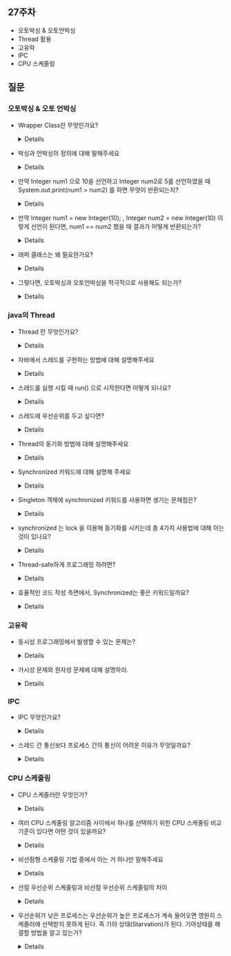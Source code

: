 ## 27주차

- 오토박싱 & 오토언박싱
- Thread 활용
- 고유락
- IPC
- CPU 스케줄링 

## 질문

### 오토박싱 & 오토 언박싱

- Wrapper Class란 무엇인가요?
    <details>

    - java에는 primitive type과 reference type이 있습니다.
    - primitive type의 경우 NULL 값을 담지 못하고, 제네릭 프로그래밍에 쓰지 못한다는 특징이 있다.
    - 이러한 경우와 같이 데이터를 객체로 표현해야 할 때 쓰이는 것이 Wrapper입니다.
    - 래퍼 클래스는 `java.lang` 패키지에 포함되고 있다.
    </details>

- 박싱과 언박싱의 정의에 대해 말해주세요
    <details>

    - 박싱 : 기본 타입의 데이터를 래퍼 클래스의 인스턴스로 변환하는 과정
    - 언박싱 : 래퍼 클래스의 인스턴스에 저장된 값을 다시 기본 타입의 데이터로 꺼내는 과정
    </details>

- 만약 Integer num1 으로 10을 선언하고 Integer num2로 5를 선언하였을 때 System.out.print(num1 > num2) 를 하면 무엇이 반환되는지?
    <details>

    - true 반환
    - 래퍼클래스의 비교 연산도 오토언박싱을 통해 가능
    </details>


- 만약 Integer num1 = new Integer(10); , Integer num2 = new Integer(10)  이렇게 선언이 된다면, num1 == num2 했을 때 결과가 어떻게 반환되는가?
    <details>

    - false 반환
    - 인스턴스에 저장된 값의 동등 여부의 판단은 비교 연산자인  == 을 사용해서는 안되며, `equals()` 메서드를 사용해야만한다.
    - 왜? → 래퍼클래스도 객체이므로, 동등연산자(==)를 사용하게 되면 두 인스턴스의 값을 비교하는 것이 아니라 두 인스턴스의 주소값을 반환한다.
    - 숫자를 비교하고 싶으면 `num1.equals(num2)` 연산을 사용해야한다.
    </details>


- 래퍼 클래스는 왜 필요한가요?
    <details>

    - 메서드에 전달된 arguments를 수정하기 위해
        - 기본형 변수 → 참조형 변수
        - 기본형 변수는 `값` 으로 전달되기 때문
    - `java.util` 패키지의 클래스들은 참조형 변수만을 다루기 때문
    - CF의 자료 구조인 `ArrayList` 와 `Vector` 는 참조형 변수만을 다루기 때문
    - 멀티스레딩에서 동기화를 지원하려면  “참조형변수”가 필요
    </details>


- 그렇다면, 오토박싱과 오토언박싱을 적극적으로 사용해도 되는가?
    <details>

    - 편의성을 위해 오토박싱과 언박싱이 제공되고 있지만, 내부적으로 추가 연산 작업이 거쳐지게 된다.
    - 따라서 오토 박싱 & 언박싱이 일어나지 않도록 동일 타입연산이 이루어지도록 구현하자!
    - 백만건 기준으로 성능 차이 5배 이상
    </details>


### java의 Thread

- Thread 란 무엇인가요?
    <details>

    - 독립적으로 수행 가능한 메인 프로세스 또는 메인 프로세스 외의 기타 프로세스의 기저
    - 하나의 프로세스 내에서 실행하는 병행 메서드 단위
    - 어플리케이션의 스레드가 모두 종료되면, 해당 어플리케이션이 종료된다.

    </details>

- 자바에서 스레드를 구현하는 방법에 대해 설명해주세요
    <details>

    - Runnable 인터페이스 구현
        - Thread클래스를 상속하는 것에 비해 어플리케이션의 유연성과 확장성 보장 가능
    - Thread 클래스 상속
        - 컴파일 타임 시점에 형식이 결정되어, 동적인 기능 변경이 불가하다.
    </details>


- 스레드를 실행 시킬 때 run() 으로 시작한다면 어떻게 되나요?
    <details>

    - 스레드는 main 메서드 위쪽 스택으로 쌓이게 되면서, “병행 처리”를 하지 못하게 된다.
    - 각 메서드가 종료되어야 다른 스레드가 실행된다.
    </details>

- 스레드에 우선순위를 두고 싶다면?
    <details>

    - 스레드의 우선 순위는 다중 cpu나, 멀티코어 환경에서는 무의미하다. 하지만
    - Thread의 `setPriority()` 메서드로 우선순위 지정 가능
    - 1 ~ 10까지 우선순위 지정 가능
        - 10 : 위기 관리
        - 7 ~ 9 :상호작용, 이벤트 관리
        - 4~6 : IO 관련 작업
        - 2~3 : 백그라운드 작업
        - 1 : 기타 작업
    </details>

- Thread의 동기화 방법에 대해 설명해주세요
    <details>

    - 임계 영역(critical section) : 공유 자원에 단 하나의 스레드만 접근하도록(하나의 프로세스에 속한 스레드만 가능)
    - 뮤텍스(mutex) : 공유 자원에 단 하나의 스레드만 접근하도록(서로 다른 프로세스에 속한 스레드도 가능)
    - 이벤트(event) : 특정한 사건 발생을 다른 스레드에게 알림
    - 세마포어(semaphore) : 한정된 개수의 자원을 여러 스레드가 사용하려고 할 때 접근 제한
    - 대기 가능 타이머(waitable timer) : 특정 시간이 되면 대기 중이던 스레드 깨움
    </details>


- Synchronized 키워드에 대해 설명해 주세요
    <details>

    - 멀티 스레드로 인하여 동기화를 제어하는 경우가 생기는데, 자바에서 제공하는 synchronized 키워드를 사용한다.
    - 멀티 스레드 상태에서 동일한 자원을 동시에 접근하게 되었을 때 동시 접근을 막는다.
    - “synchronized" 키워드가 의미하는 주요 목적은 다중 스레드 간의 상호작용을 동기화하여 데이터 무결성을 유지하고 경쟁 조건을 방지
    </details>

- Singleton 객체에 synchronized 키워드를 사용하면 생기는 문제점은?
    <details>

    Singleton 에 synchronized 메소드가 많을수록 멀티 스레드는 병목현상을 겪게 된다. 쉽게 말하자면 멀티 스레드를 사용하지만 Singleton 을 사용할 때는 싱글 스레드처럼 동작하는 문제가 발생한다.
    </details>

- synchronized 는 lock 을 이용해 동기화를 시키는데 총 4가지 사용법에 대해 아는 것이 있나요?
    <details>

    - synchronized method
        - 동기화를 시키고 싶은 클래스의 메소드에 `synchronized` 키워드를 붙이면 되고, `synchronized method` 는 인스턴스 단위의 `synchronized` 키워드가 붙은 메소드에 대해서만 `lock` 공유한다.
    - static synchronized method
        - `static synchronized method` 는 인스턴스가 아닌 클래스 단위로 `lock` 을 공유하며, `synchronized method` 와 동일하게 함수 간의 동기화가 발생한다. 만약 `synchronized method` 과 함께 사용하게 되면 인스턴스 락과 클래스 락은 공유가 안 되기 때문에 동기화 이슈가 발생할 수 있다는 점을 주의해야 한다.
    - synchronized block
        - `synchronized block` 은 `block` 단위로 `lock` 을 걸며, 2가지 사용 방법이 있다.
        - 첫번 째는 `synchronized` 의 인자 값에 `this` 를 사용하는 방식이다. 이 방식은 여러 스레드가 들어와 서로 다른 `block` 을 호출해도 `this` 를 사용해 자기 자신에 `lock` 을 걸었기 때문에 기다려야 한다.
        - 두번 쨰는 `synchronized` 의 인자 값에 `Object` 를 사용하는 방식이다. 이 방식은 `block` 마다 서로 다른 `lock` 을 걸리게해 훨씬 효율적인 코드를 작성할 수 있다.
    - static synchronized block
        - `static synchroinzed method`방식과 차이는 `lock`객체를 지정하고 `block`으로 범위를 한정지을 수 있다는 점이다. 클래스 단위로 `lock`을 공유한다는 점은 같다.
    </details>


- Thread-safe하게 프로그래밍 하려면?
    <details>

    - `volatile` : 캐시에 저장하지 않고 메모리에서 접근하겠다 (ex. 하나의 스레드만 RW하고 나머지는 R하는 경우)
    - `synchronized` 키워드 : Lock기법
    - `Atomic` 클래스 : CAS(Compare And Swap)기반, 특정 메모리 위치 값과 주어진 값을 비교해 같으면 새로운 값으로 변경
    </details>

- 효율적인 코드 작성 측면에서, Synchronized는 좋은 키워드일까요?
    <details>

    1. **락 경합 (Lock Contention):** "synchronized" 블록 또는 메서드를 사용하면 한 번에 하나의 스레드만 해당 코드 영역에 접근할 수 있습니다. 이로 인해 다수의 스레드가 동일한 락을 경합하게 되면, 성능이 저하될 수 있습니다. 락 경합은 시스템 전반적인 처리량을 줄이고 대기 시간을 증가시킬 수 있습니다.
    2. **데드락 (Deadlocks):** 잘못 사용하면 "synchronized" 키워드로 인해 데드락 상황이 발생할 수 있습니다. 데드락은 두 개 이상의 스레드가 서로 락을 획득하려고 대기하며, 결과적으로 모든 스레드가 블록되어 더 이상 진행하지 못하는 상황을 의미합니다.
    3. **너무 큰 락 범위:** 큰 코드 블록이나 메서드를 동기화하면 락이 오래 지속될 수 있습니다. 이는 다른 스레드가 기다리는 시간을 증가시키며 성능을 저하시킬 수 있습니다. 락 범위를 작게 유지하여 스레드 간의 경합을 최소화하는 것이 중요합니다.
    4. **동기화의 대안:** Java 5 이후부터는 "synchronized" 대신 **`java.util.concurrent`** 패키지에 있는 동기화 클래스들을 활용하는 것이 권장됩니다. 이 패키지는 더 세밀한 동기화 제어를 제공하며 락 경합을 줄일 수 있는 방법을 제공합니다.
    </details>

### 고유락

- 동시성 프로그래밍에서 발생할 수 있는 문제는?
    <details>
    동시성 프로그램에서는 CPU와 RAM의 중간에 위치하는 CPU Cache Memory와 병렬성이라는 특징때문에 가시성 문제, 원자성 문제가 발생할 수 있다.
    </details>


- 가시성 문제와 원자성 문제에 대해 설명하라.
    <details>

    - 가시성 문제
        - 여러 개의 스레드가 사용됨에 따라, `CPU Cache Memory`와 `RAM`의 데이터가 서로 일치하지 않아 생기는 문제를 의미한다.
        - 가시성을 보장되어야 하는 변수에 `volatile` 키워드를 붙여줘서 `RAM`에서 바로 읽도록 해야 한다. 그러나 여러 스레드가 공유 자원에 쓰기 연산을 할 경우 가시성을 보장했다고 해서 동시성이 보장되지 않는다.
    - 원자성 문제
        - 여러 스레드가 공유 자원에 동시에 쓰기 연산을 할 경우 잘못된 결과를 반환하는 것을 의미한다. 따라서 `synchronized`, `atomic` 을 통해 원자성을 보장해야 한다.
    </details>


### IPC

- IPC 무엇인가요?
    <details>

    - 프로세스 통신을 위한 것
    - 프로세스가 통신이 가능하다. → 서로 다른 프로세스가 데이터를 주고 받을 수 있다.
    </details>


- 스레드 간 통신보다 프로세스 간의 통신이 어려운 이유가 무엇일까요?
    <details>

    - 프로세스는 생성되면서 PC를 포함한 메모리 공간 등을 복사하여, 별도의 자원을 할당한다.
    - 스레드는 메모리 공간과 자원을 공유한다.
    - 따라서 프로세스는 통신할 수 있는 공간이 없기 때문에 통신을 위한 별도의 공간을 만들어 주어야 하기 때문에 스레드 간 통신보다 어렵다.

    </details>


### CPU 스케줄링

- CPU 스케줄러란 무엇인가?
    <details>

    CPU가 유휴 상태가 될 때마다, 운영체제는 Ready Queue에 있는 프로세스 중에서 하나를 선택해 실행해야한다. 선택 절차는 CPU 스케줄러에 의해 수행된다.
    </details>


- 여러 CPU 스케줄링 알고리즘 사이에서 하나를 선택하기 위한 CPU 스케줄링 비교 기준이 있다면 어떤 것이 있을까요?
    <details>

    1. CPU 이용률
    2. 처리량
    3. 총처리 시간
    4. 대기 시간
    5. 응답 시간

    CPU 이용률과 처리량을 최대화 하고, 총처리 시간, 대기 시간, 응답 시간을 최소화 하는 알고리즘의 선택이 바람직하다.

    </details>


- 비선점형 스케줄링 기법 중에서 아는 거 하나만 말해주세요
    <details>

    FIFO는 First* In* First* Out(큐와 같음) 으로, 선입선출의 방식입니다. 즉, 먼저 Ready Queue에 들어온 프로세스부터 처리합니다. 대신, 비선점형 스케줄링이므로 아무리 작업시간이 길어도 해당 프로세스를 계속 실행해야합니다.

    SJF는 Shortest Job First 의 약자로, 평균 대기 시간을 최소화하기 위해 CPU 점유 시간이 가장 짧은 프로세스부터 CPU를 먼저 할당하는 방식입니다. 단점은 실행시간이 긴 프로세스는 짧은 프로세스들에게 밀려 무한히 대기해야 할 수 있습니다.

    HRN은 Highest Response* Ratio Next 의 약자로, SJF 기법을 보완하고자 대기시간과 실행시간을 이용하여 우선순위를 계산하고, 이러한 우선순위에 맞게 프로세스를 실행하는 기법입니다. 장점은 무한히 대기해야 하는 프로세스의 비율을 낮출 수 있습니다.
    </details>


- 선점 우선순위 스케줄링과 비선점 우선순위 스케줄링의 차이
    <details>

    - 선점 우선순위 스케줄링
        - 새로 도착한 프로세스의 우선순위가 현재 실행중인 프로세스의 우선순위보다 높으면 프로세서(CPU) 획득
    - 비선점 우선순위 스케줄링
        - 실행중인 것과 무관하게 우선순위가 높다면 큐의 제일 앞에 넣어준다.
    </details>


- 우선순위가 낮은 프로세스는 우선순위가 높은 프로세스가 계속 들어오면 영원히 스케줄러에 선택받지 못하게 된다. 즉 기아 상태(Starvation)가 된다. 기아상태를 해결할 방법을 알고 있는가?
    <details>
    
    “에이징”이라는 기법을 이용하여 오래 대기하는 프로세스가 우선순위를 점진적으로 증가시켜주는 방법을 이용한다.
    </details>